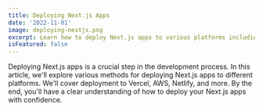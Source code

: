 ```yaml
---
title: Deploying Next.js Apps
date: '2022-11-01'
image: deploying-nextjs.png
excerpt: Learn how to deploy Next.js apps to various platforms including Vercel, AWS, and Netlify.
isFeatured: false
---
```


Deploying Next.js apps is a crucial step in the development process. In this article, we'll explore various methods for deploying Next.js apps to different platforms. We'll cover deployment to Vercel, AWS, Netlify, and more. By the end, you'll have a clear understanding of how to deploy your Next.js apps with confidence.
